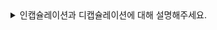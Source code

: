 <details markdown = "1">
<summary>인캡슐레이션과 디캡슐레이션에 대해 설명해주세요.</summary>
인캡슐레이션은 데이터를 보낼때, 데이터가 각 계층을 지나며 각 계층의 특징이 담긴 헤더들이 붙여지는 과정이고, 디캡슐레이션은 캡슐화된 데이터를 역순으로 제거하면서 응용계층까지 도달하는 과정입니다.
</details>


